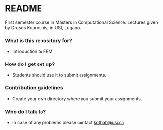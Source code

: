 # README #
First semester course in Masters in Computational Science.
Lectures given by Drosos Kourounis, in USI, Lugano.

### What is this repository for? ###

* Introduction to FEM

### How do I get set up? ###

* Students should use it to submit assignments.
### Contribution guidelines ###
* Create your own directory where you submit your assignments.

### Who do I talk to? ###

* in case of any problems please contact kothah@usi.ch